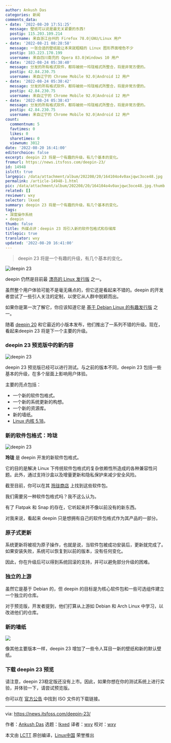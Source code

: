 ```yaml
---
author: Ankush Das
categories: 新闻
comments_data:
- date: '2022-08-20 17:51:25'
  message: 壁纸可以说是最无关紧要的东西!
  postip: 115.203.109.214
  username: 来自浙江台州的 Firefox 78.0|GNU/Linux 用户
- date: '2022-08-21 08:28:58'
  message: 一张合适的壁纸能让本来就粗糙的 Linux 图形界面增色不少
  postip: 183.223.170.199
  username: 来自四川南充的 Opera 83.0|Windows 10 用户
- date: '2022-08-24 05:38:40'
  message: 分发的所有格式软件，都将被统一玲珑格式所整合，将是非常方便的。
  postip: 42.84.230.75
  username: 来自辽宁的 Chrome Mobile 92.0|Android 12 用户
- date: '2022-08-24 05:38:42'
  message: 分发的所有格式软件，都将被统一玲珑格式所整合，将是非常方便的。
  postip: 42.84.230.75
  username: 来自辽宁的 Chrome Mobile 92.0|Android 12 用户
- date: '2022-08-24 05:38:43'
  message: 分发的所有格式软件，都将被统一玲珑格式所整合，将是非常方便的。
  postip: 42.84.230.75
  username: 来自辽宁的 Chrome Mobile 92.0|Android 12 用户
count:
  commentnum: 5
  favtimes: 0
  likes: 0
  sharetimes: 0
  viewnum: 3012
date: '2022-08-20 16:41:00'
editorchoice: false
excerpt: deepin 23 将是一个有趣的升级，有几个基本的变化。
fromurl: https://news.itsfoss.com/deepin-23/
id: 14948
islctt: true
largepic: /data/attachment/album/202208/20/164104o4v0axjqwc3oce48.jpg
permalink: /article-14948-1.html
pic: /data/attachment/album/202208/20/164104o4v0axjqwc3oce48.jpg.thumb.jpg
related: []
reviewer: wxy
selector: lkxed
summary: deepin 23 将是一个有趣的升级，有几个基本的变化。
tags:
- 深度操作系统
- deepin
thumb: false
title: 外媒点评：deepin 23 将引入新的软件包格式和存储库
titlepic: true
translator: wxy
updated: '2022-08-20 16:41:00'
---
```



> 
> deepin 23 将是一个有趣的升级，有几个基本的变化。
> 
> 
> 


![deepin 23](/data/attachment/album/202208/20/164104o4v0axjqwc3oce48.jpg)


deepin 仍然是目前最 [漂亮的 Linux 发行版](https://itsfoss.com/beautiful-linux-distributions/) 之一。


虽然整个用户体验可能不是毫无痛点的，但它还是看起来不错的。deepin 的开发者尝试了一些引人关注的定制，以使它从人群中脱颖而出。


如果你是第一次了解它，你应该知道它是 [基于 Debian Linux 的有趣发行版](https://itsfoss.com/debian-based-distros/) 之一。


随着 [deepin 20](https://itsfoss.com/deepin-20-review/) 和它最近的小版本发布，他们推出了一系列不错的升级。现在，看起来deepin 23 将是下一个主要的升级。


### deepin 23 预览版中的新内容


![deepin 23](/data/attachment/album/202208/20/164104l72bwob42677yya2.jpg)


deepin 23 预览版已经可以进行测试。与之前的版本不同，deepin 23 包括一些基本的升级，在多个层面上影响用户体验。


主要的亮点包括：


* 一个新的软件包格式。
* 一个新的系统更新的构想。
* 一个新的资源库。
* 新的墙纸。
* [Linux 内核 5.18](https://news.itsfoss.com/linux-kernel-5-18-release/)。


### 新的软件包格式：玲珑


![deepin 23](/data/attachment/album/202208/20/164105rgivig6m5l1uh0fz.png)


**玲珑** 是 deepin 开发的新软件包格式。


它的目的是解决 Linux 下传统软件包格式的复杂依赖性所造成的各种兼容性问题。此外，通过支持沙盒以及增量更新和隐私保护来减少安全风险。


截至目前，你可以在其 [玲珑商店](https://store.linglong.dev/) 上找到这些软件包。


我们需要另一种软件包格式吗？我不这么认为。


有了 Flatpak 和 Snap 的存在，它听起来并不像以前没有的新东西。


对我来说，看起来 deepin 只是想拥有自己的软件包格式作为其产品的一部分。


### 原子式更新


系统更新将被视为原子操作，也就是说，当软件包被成功安装后，更新就完成了。如果安装失败，系统可以恢复到以前的版本，没有任何变化。


因此，你在升级后可以得到系统回滚的支持，并可以避免部分升级的困难。


### 独立的上游


虽然它是基于 Debian 的，但 deepin 的目标是为核心软件包和一些可选组件建立一个独立的仓库。


对于预览版，开发者提到，他们打算从上游如 Debian 和 Arch Linux 中学习，以改进他们的仓库。


### 新的墙纸


![](/data/attachment/album/202208/20/164344drk5m4pjrj6j4mo6.jpg)


像其他主要版本一样，deepin 23 增加了一些令人耳目一新的壁纸和新的默认壁纸。


### 下载 deepin 23 预览


请注意，deepin 23稳定版还没有上市。因此，如果你想在你的测试系统上进行实验，并体验一下，请尝试预览版。


你可以在 [官方公告](https://www.deepin.org/en/linux-system-distribution-deepin-23-preview-released/) 中找到 ISO 文件的下载链接。




---


via: <https://news.itsfoss.com/deepin-23/>


作者：[Ankush Das](https://news.itsfoss.com/author/ankush/) 选题：[lkxed](https://github.com/lkxed) 译者：[wxy](https://github.com/wxy) 校对：[wxy](https://github.com/wxy)


本文由 [LCTT](https://github.com/LCTT/TranslateProject) 原创编译，[Linux中国](https://linux.cn/) 荣誉推出